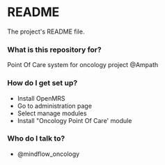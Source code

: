 # README #

The project's README file.

### What is this repository for? ###

Point Of Care system for oncology project @Ampath

### How do I get set up? ###

* Install OpenMRS 
* Go to administration page
* Select manage modules
* Install "Oncology Point Of Care' module


### Who do I talk to? ###

* @mindflow_oncology